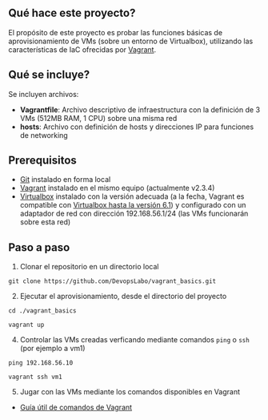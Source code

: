 ## Qué hace este proyecto?
El propósito de este proyecto es probar las funciones básicas de aprovisionamiento de VMs (sobre un entorno de Virtualbox), utilizando las características de IaC ofrecidas por [Vagrant](https://developer.hashicorp.com/vagrant/docs).

## Qué se incluye?
Se incluyen archivos:
- **Vagrantfile**: Archivo descriptivo de infraestructura con la definición de 3 VMs (512MB RAM, 1 CPU) sobre una misma red 
- **hosts**: Archivo con definición de hosts y direcciones IP para funciones de networking

## Prerequisitos
- [Git](https://git-scm.com/book/en/v2/Getting-Started-Installing-Git) instalado en forma local
- [Vagrant](https://developer.hashicorp.com/vagrant/downloads) instalado en el mismo equipo (actualmente v2.3.4)
- [Virtualbox](https://www.virtualbox.org/wiki/Downloads) instalado con la versión adecuada (a la fecha, Vagrant es compatible con [Virtualbox hasta la versión 6.1](https://developer.hashicorp.com/vagrant/docs/providers/virtualbox)) y configurado con un adaptador de red con dirección 192.168.56.1/24 (las VMs funcionarán sobre esta red)


## Paso a paso
1. Clonar el repositorio en un directorio local
```
git clone https://github.com/DevopsLabo/vagrant_basics.git
```

2. Ejecutar el aprovisionamiento, desde el directorio del proyecto
```
cd ./vagrant_basics
```
```
vagrant up
```

4. Controlar las VMs creadas verficando mediante comandos `ping` o `ssh` (por ejemplo a vm1)
```
ping 192.168.56.10
```
```
vagrant ssh vm1
```

5. Jugar con las VMs mediante los comandos disponibles en Vagrant
- [Guía útil de comandos de Vagrant](https://gist.github.com/wpscholar/a49594e2e2b918f4d0c4)